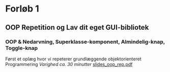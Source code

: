 # Forløb 1
## OOP Repetition og Lav dit eget GUI-bibliotek
### OOP & Nedarvning, Superklasse-komponent, Almindelig-knap, Toggle-knap

Først et oplæg hvor vi repeterer grundlæggende objektorienteret Programmering
*Varighed ca. 30 minutter*
[slides_oop_rep.pdf](slides_oop_rep.pdf)
